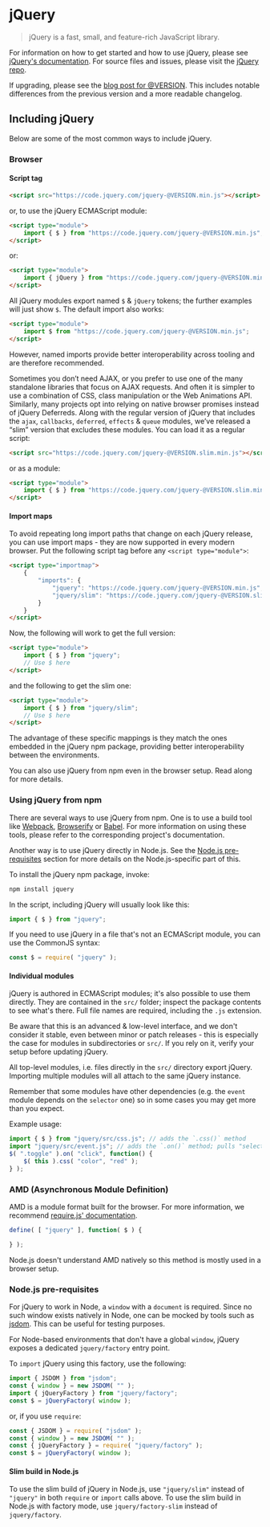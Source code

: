 # jQuery

> jQuery is a fast, small, and feature-rich JavaScript library.

For information on how to get started and how to use jQuery, please see [jQuery's documentation](https://api.jquery.com/).
For source files and issues, please visit the [jQuery repo](https://github.com/jquery/jquery).

If upgrading, please see the [blog post for @VERSION](@BLOG_POST_LINK). This includes notable differences from the previous version and a more readable changelog.

## Including jQuery

Below are some of the most common ways to include jQuery.

### Browser

#### Script tag

```html
<script src="https://code.jquery.com/jquery-@VERSION.min.js"></script>
```

or, to use the jQuery ECMAScript module:

```html
<script type="module">
	import { $ } from "https://code.jquery.com/jquery-@VERSION.min.js";
</script>
```

or:

```html
<script type="module">
	import { jQuery } from "https://code.jquery.com/jquery-@VERSION.min.js";
</script>
```

All jQuery modules export named `$` & `jQuery` tokens; the further examples will just show `$`. The default import also works:

```html
<script type="module">
	import $ from "https://code.jquery.com/jquery-@VERSION.min.js";
</script>
```

However, named imports provide better interoperability across tooling and are therefore recommended.

Sometimes you don’t need AJAX, or you prefer to use one of the many standalone libraries that focus on AJAX requests. And often it is simpler to use a combination of CSS, class manipulation or the Web Animations API. Similarly, many projects opt into relying on native browser promises instead of jQuery Deferreds. Along with the regular version of jQuery that includes the `ajax`, `callbacks`, `deferred`, `effects` & `queue` modules, we’ve released a “slim” version that excludes these modules. You can load it as a regular script:

```html
<script src="https://code.jquery.com/jquery-@VERSION.slim.min.js"></script>
```

or as a module:

```html
<script type="module">
	import { $ } from "https://code.jquery.com/jquery-@VERSION.slim.min.js";
</script>
```

#### Import maps

To avoid repeating long import paths that change on each jQuery release, you can use import maps - they are now supported in every modern browser. Put the following script tag before any `<script type="module">`:

```html
<script type="importmap">
	{
		"imports": {
			"jquery": "https://code.jquery.com/jquery-@VERSION.min.js",
			"jquery/slim": "https://code.jquery.com/jquery-@VERSION.slim.min.js"
		}
	}
</script>
```

Now, the following will work to get the full version:

```html
<script type="module">
	import { $ } from "jquery";
	// Use $ here
</script>
```

and the following to get the slim one:

```html
<script type="module">
	import { $ } from "jquery/slim";
	// Use $ here
</script>
```

The advantage of these specific mappings is they match the ones embedded in the jQuery npm package, providing better interoperability between the environments.

You can also use jQuery from npm even in the browser setup. Read along for more details.

### Using jQuery from npm

There are several ways to use jQuery from npm. One is to use a build tool like [Webpack](https://webpack.js.org/), [Browserify](http://browserify.org/) or [Babel](https://babeljs.io/). For more information on using these tools, please refer to the corresponding project's documentation.

Another way is to use jQuery directly in Node.js. See the [Node.js pre-requisites](#nodejs-pre-requisites) section for more details on the Node.js-specific part of this.

To install the jQuery npm package, invoke:

```sh
npm install jquery
```

In the script, including jQuery will usually look like this:

```js
import { $ } from "jquery";
```

If you need to use jQuery in a file that's not an ECMAScript module, you can use the CommonJS syntax:

```js
const $ = require( "jquery" );
```

#### Individual modules

jQuery is authored in ECMAScript modules; it's also possible to use them directly. They are contained in the `src/` folder; inspect the package contents to see what's there. Full file names are required, including the `.js` extension.

Be aware that this is an advanced & low-level interface, and we don't consider it stable, even between minor or patch releases - this is especially the case for modules in subdirectories or `src/`. If you rely on it, verify your setup before updating jQuery.

All top-level modules, i.e. files directly in the `src/` directory export jQuery. Importing multiple modules will all attach to the same jQuery instance.

Remember that some modules have other dependencies (e.g. the `event` module depends on the `selector` one) so in some cases you may get more than you expect.

Example usage:

```js
import { $ } from "jquery/src/css.js"; // adds the `.css()` method
import "jquery/src/event.js"; // adds the `.on()` method; pulls "selector" as a dependency
$( ".toggle" ).on( "click", function() {
	$( this ).css( "color", "red" );
} );
```

### AMD (Asynchronous Module Definition)

AMD is a module format built for the browser. For more information, we recommend [require.js' documentation](https://requirejs.org/docs/whyamd.html).

```js
define( [ "jquery" ], function( $ ) {

} );
```

Node.js doesn't understand AMD natively so this method is mostly used in a browser setup.

### Node.js pre-requisites

For jQuery to work in Node, a `window` with a `document` is required. Since no such window exists natively in Node, one can be mocked by tools such as [jsdom](https://github.com/jsdom/jsdom). This can be useful for testing purposes.

For Node-based environments that don't have a global `window`, jQuery exposes a dedicated `jquery/factory` entry point.

To `import` jQuery using this factory, use the following:

```js
import { JSDOM } from "jsdom";
const { window } = new JSDOM( "" );
import { jQueryFactory } from "jquery/factory";
const $ = jQueryFactory( window );
```

or, if you use `require`:

```js
const { JSDOM } = require( "jsdom" );
const { window } = new JSDOM( "" );
const { jQueryFactory } = require( "jquery/factory" );
const $ = jQueryFactory( window );
```

#### Slim build in Node.js

To use the slim build of jQuery in Node.js, use `"jquery/slim"` instead of `"jquery"` in both `require` or `import` calls above. To use the slim build in Node.js with factory mode, use `jquery/factory-slim` instead of `jquery/factory`.

